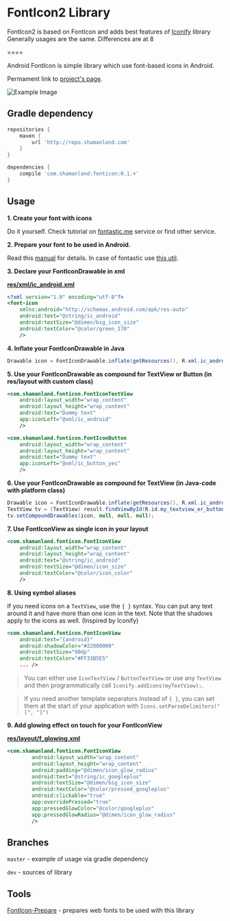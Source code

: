 FontIcon2 Library
====

FontIcon2 is based on FontIcon and adds best features of [Iconify][8] library
Generally usages are the same. Differences are at 8

====

Android FontIcon is simple library which use font-based icons in Android.

Permament link to [project's page][1].

![Example Image][2]

Gradle dependency
----

```groovy
repositories {
    maven {
        url 'http://repo.shamanland.com'
    }
}

dependencies {
    compile 'com.shamanland:fonticon:0.1.+'
}
```

Usage
----

**1. Create your font with icons**

Do it yourself. Check tutorial on [fontastic.me][4] service or find other service.

**2. Prepare your font to be used in Android.**

Read this [manual][5] for details. In case of fontastic use [this util][3].

**3. Declare your FontIconDrawable in xml**

[**res/xml/ic_android.xml**][6]

```xml
<?xml version="1.0" encoding="utf-8"?>
<font-icon
    xmlns:android="http://schemas.android.com/apk/res-auto"
    android:text="@string/ic_android"
    android:textSize="@dimen/big_icon_size"
    android:textColor="@color/green_170"
    />
```

**4. Inflate your FontIconDrawable in Java**

```java
Drawable icon = FontIconDrawable.inflate(getResources(), R.xml.ic_android);
```

**5. Use your FontIconDrawable as compound for TextView or Button (in res/layout with custom class)**

```xml
<com.shamanland.fonticon.FontIconTextView
    android:layout_width="wrap_content"
    android:layout_height="wrap_content"
    android:text="Dummy text"
    app:iconLeft="@xml/ic_android"
    />

<com.shamanland.fonticon.FontIconButton
    android:layout_width="wrap_content"
    android:layout_height="wrap_content"
    android:text="Dummy text"
    app:iconLeft="@xml/ic_button_yes"
    />
```

**6. Use your FontIconDrawable as compound for TextView (in Java-code with platform class)**

```java
Drawable icon = FontIconDrawable.inflate(getResources(), R.xml.ic_android);
TextView tv = (TextView) result.findViewById(R.id.my_textview_or_button);
tv.setCompoundDrawables(icon, null, null, null);
```

**7. Use FontIconView as single icon in your layout**

```xml
<com.shamanland.fonticon.FontIconView
    android:layout_width="wrap_content"
    android:layout_height="wrap_content"
    android:text="@string/ic_android"
    android:textSize="@dimen/icon_size"
    android:textColor="@color/icon_color"
    />
```

**8. Using symbol aliases**

If you need icons on a `TextView`, use the `{ }` syntax. You can put any text around it and have more than one icon in the text. Note that the shadows apply to the icons as well. (Inspired by Iconify)

```xml
<com.shamanland.fonticon.FontIconView
    android:text="{android}"
    android:shadowColor="#22000000"
    android:textSize="90dp"
    android:textColor="#FF33B5E5"
    ... />
```

> You can either use ```IconTextView``` / ```ButtonTextView``` or use any ```TextView``` and then programmatically call ```Iconify.addIcons(myTextView);```.

> If you need another template separators instead of `{ }`, you can set them at the start of your application with `Icons.setParseDelimiters("[", "]")`

**9. Add glowing effect on touch for your FontIconView**

[**res/layout/f_glowing.xml**][7]

```xml
<com.shamanland.fonticon.FontIconView
        android:layout_width="wrap_content"
        android:layout_height="wrap_content"
        android:padding="@dimen/icon_glow_radius"
        android:text="@string/ic_googleplus"
        android:textSize="@dimen/big_icon_size"
        android:textColor="@color/pressed_googleplus"
        android:clickable="true"
        app:overridePressed="true"
        app:pressedGlowColor="@color/googleplus"
        app:pressedGlowRadius="@dimen/icon_glow_radius"
        />
```
Branches
----

`master` - example of usage via gradle dependency

`dev` - sources of library

Tools
----

[FontIcon-Prepare][3] - prepares web fonts to be used with this library


[1]: http://shomeser.blogspot.com/p/android-fonticon-library.html
[2]: http://1.bp.blogspot.com/-1m5lo0aOxh0/UvoDZwDgRoI/AAAAAAAAJoU/Ua1QGEIdxzg/s1600/fonticon.gif
[3]: http://github.com/shamanland/fonticon-prepare/
[4]: http://fontastic.me/howto/
[5]: http://blog.shamanland.com/2013/11/how-to-use-icon-fonts-in-android.html
[6]: http://github.com/shamanland/fonticon/blob/dev/app/src/main/res/xml/ic_android.xml
[7]: http://github.com/shamanland/fonticon/blob/dev/app/src/main/res/layout/f_glowing.xml
[8]: http://github.com/JoanZapata/android-iconify/
